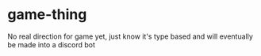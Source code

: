 # game-thing
No real direction for game yet, just know it's type based and will eventually be made into a discord bot
